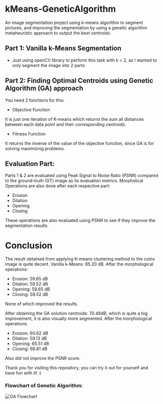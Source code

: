 # kMeans-GeneticAlgorithm
An image segmentation project using k-means algorithm to segment pictures, and improving the segmentation by using a genetic algorithm metaheuristic approach to output the best centroids.

## Part 1: Vanilla k-Means Segmentation
- Just using openCV library to perform this task with k = 2, as I wanted to only segment the image into 2 parts
  
## Part 2: Finding Optimal Centroids using Genetic Algorithm (GA) approach
You need 2 functions for this:

- Objective Function

It is just one iteration of K-means which returns the sum all distances between each data point and their corresponding centroids.

- Fitness Function

It returns the inverse of the value of the objective function, since GA is for solving maximizing problems.

## Evaluation Part:
Parts 1 & 2 are evaluated using Peak Signal to Noise Ratio (PSNR) compared to the ground-truth (GT) image as its evaluation metrics.
Morpholical Operations are also done after each respective part:
- Erosion
- Dilation
- Opening
- Closing

These operations are also evaluated using PSNR to see if they improve the segmentation results.

# Conclusion
The result obtained from applying K-means clustering method to the coins image is quite decent.
Vanilla k-Means: 65.20 dB. 
After the morphological operations:
- Erosion: 59.65 dB
- Dilation: 59.52 dB
- Opening: 59.65 dB
- Closing: 59.52 dB

None of which improved the results.

After obtaining the GA solution centroids: 70.46dB, which is quite a big improvement, 
it is also visually more segmented.
After the morphological operations:
- Erosion: 60.62 dB
- Dilation: 59.13 dB
- Opening: 65.51 dB
- Closing: 66.81 dB

Also did not improve the PSNR score.

Thank you for visiting this repository, you can try it out for yourself and have fun with it! :) 

### Flowchart of Genetic Algorithm:
![GA Flowchart](https://github.com/s7eady/kMeans-GeneticAlgorithm/assets/152954536/7e8e034b-32d6-4a00-aebd-5b69e97b4bb2)
